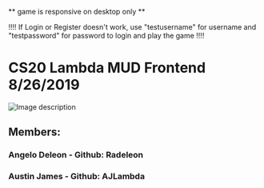 ** game is responsive on desktop only **

!!!! If Login or Register doesn't work, use "testusername" for username and "testpassword" for password to login and play the game !!!!

# CS20 Lambda MUD Frontend  8/26/2019
![Image description](https://i.ibb.co/88QV8Kg/Screen-Shot-2019-08-28-at-11-53-26-AM.png)
## Members:
### Angelo Deleon - Github: Radeleon
### Austin James - Github: AJLambda
